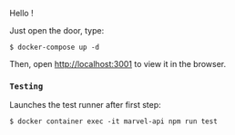 Hello !

Just open the door, type:

```
$ docker-compose up -d
```

Then, open [http://localhost:3001](http://localhost:3000) to view it in the browser.

### `Testing`

Launches the test runner after first step:<br>

```
$ docker container exec -it marvel-api npm run test
```
